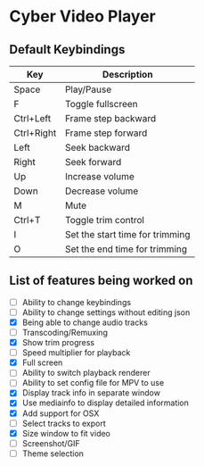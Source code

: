 # Cyber Video Player

## Default Keybindings

| Key | Description |
| --- | ----------- |
| Space | Play/Pause |
| F | Toggle fullscreen |
| Ctrl+Left | Frame step backward |
| Ctrl+Right | Frame step forward |
| Left | Seek backward |
| Right | Seek forward |
| Up | Increase volume |
| Down | Decrease volume |
| M | Mute |
| Ctrl+T | Toggle trim control |
| I | Set the start time for trimming |
| O | Set the end time for trimming |

## List of features being worked on

- [ ] Ability to change keybindings
- [ ] Ability to change settings without editing json
- [x] Being able to change audio tracks
- [ ] Transcoding/Remuxing
- [x] Show trim progress
- [ ] Speed multiplier for playback
- [x] Full screen
- [ ] Ability to switch playback renderer
- [ ] Ability to set config file for MPV to use
- [x] Display track info in separate window
- [x] Use mediainfo to display detailed information
- [x] Add support for OSX
- [ ] Select tracks to export
- [x] Size window to fit video
- [ ] Screenshot/GIF
- [ ] Theme selection
